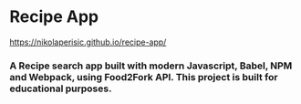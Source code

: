 # Recipe App

https://nikolaperisic.github.io/recipe-app/

### A Recipe search app built with modern Javascript, Babel, NPM and Webpack, using Food2Fork API. This project is built for educational purposes.
